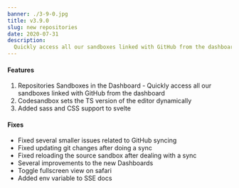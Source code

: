 ```yaml
---
banner: ./3-9-0.jpg
title: v3.9.0
slug: new repositories
date: 2020-07-31
description:
  Quickly access all our sandboxes linked with GitHub from the dashboard
---
```


#### Features

1. Repositories Sandboxes in the Dashboard - Quickly access all our sandboxes
   linked with GitHub from the dashboard
2. Codesandbox sets the TS version of the editor dynamically
3. Added sass and CSS support to svelte

#### Fixes

- Fixed several smaller issues related to GitHub syncing
- Fixed updating git changes after doing a sync
- Fixed reloading the source sandbox after dealing with a sync
- Several improvements to the new Dashboards
- Toggle fullscreen view on safari
- Added env variable to SSE docs

